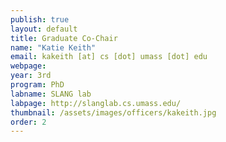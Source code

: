 ```yaml
---
publish: true 
layout: default
title: Graduate Co-Chair
name: "Katie Keith"
email: kakeith [at] cs [dot] umass [dot] edu
webpage: 
year: 3rd
program: PhD
labname: SLANG lab
labpage: http://slanglab.cs.umass.edu/
thumbnail: /assets/images/officers/kakeith.jpg
order: 2
---
```

